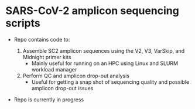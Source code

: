 # SARS-CoV-2 amplicon sequencing scripts
- Repo contains code to:
	1. Assemble SC2 amplicon sequences using the V2, V3, VarSkip, and Midnight primer kits
		- Mainly useful for running on an HPC using Linux and SLURM workload manager
	2. Perform QC and amplicon drop-out analysis
		- Useful for getting a snap shot of sequencing quality and possible amplicon drop-out issues

- Repo is currently in progress
